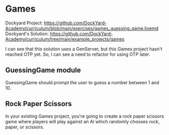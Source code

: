 # Games
Dockyard Project: https://github.com/DockYard-Academy/curriculum/blob/main/exercises/games_guessing_game.livemd
Dockyard's Solution: https://github.com/DockYard-Academy/curriculum/tree/main/example_projects/games

I can see that this solution uses a GenServer, but this Games project hasn't reached OTP yet. So, I can see a need to refactor for using OTP later. 

## GuessingGame module
GuessingGame should prompt the user to guess a number between 1 and 10.

## Rock Paper Scissors
In your existing Games project, you're going to create a rock paper scissors game where players will play against an AI which randomly chooses rock, paper, or scissors.
